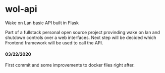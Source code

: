 # wol-api
Wake on Lan basic API built in Flask

Part of a fullstack personal open source project provinding wake on lan and shutdown controls over a web interfaces. Next step will be decided which Frontend framework will be used to call the API. 

#### 03/22/2020 

First commit and some improvements to docker files right after. 
